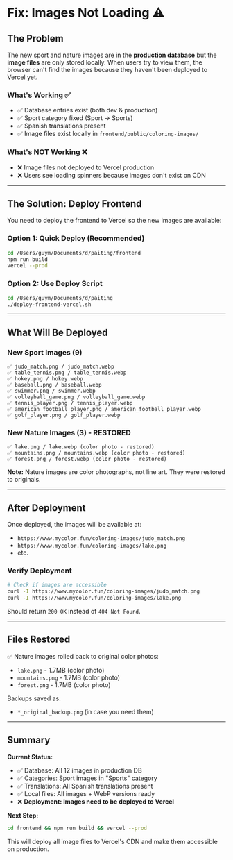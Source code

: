 # Fix: Images Not Loading ⚠️

## The Problem

The new sport and nature images are in the **production database** but the **image files** are only stored locally. When users try to view them, the browser can't find the images because they haven't been deployed to Vercel yet.

### What's Working ✅
- ✅ Database entries exist (both dev & production)
- ✅ Sport category fixed (Sport → Sports)
- ✅ Spanish translations present
- ✅ Image files exist locally in `frontend/public/coloring-images/`

### What's NOT Working ❌
- ❌ Image files not deployed to Vercel production
- ❌ Users see loading spinners because images don't exist on CDN

---

## The Solution: Deploy Frontend

You need to deploy the frontend to Vercel so the new images are available:

### Option 1: Quick Deploy (Recommended)
```bash
cd /Users/guym/Documents/d/paiting/frontend
npm run build
vercel --prod
```

### Option 2: Use Deploy Script
```bash
cd /Users/guym/Documents/d/paiting
./deploy-frontend-vercel.sh
```

---

## What Will Be Deployed

### New Sport Images (9)
```
✅ judo_match.png / judo_match.webp
✅ table_tennis.png / table_tennis.webp
✅ hokey.png / hokey.webp
✅ baseball.png / baseball.webp
✅ swimmer.png / swimmer.webp
✅ volleyball_game.png / volleyball_game.webp
✅ tennis_player.png / tennis_player.webp
✅ american_football_player.png / american_football_player.webp
✅ golf_player.png / golf_player.webp
```

### New Nature Images (3) - RESTORED
```
✅ lake.png / lake.webp (color photo - restored)
✅ mountains.png / mountains.webp (color photo - restored)
✅ forest.png / forest.webp (color photo - restored)
```

**Note:** Nature images are color photographs, not line art. They were restored to originals.

---

## After Deployment

Once deployed, the images will be available at:
- `https://www.mycolor.fun/coloring-images/judo_match.png`
- `https://www.mycolor.fun/coloring-images/lake.png`
- etc.

### Verify Deployment
```bash
# Check if images are accessible
curl -I https://www.mycolor.fun/coloring-images/judo_match.png
curl -I https://www.mycolor.fun/coloring-images/lake.png
```

Should return `200 OK` instead of `404 Not Found`.

---

## Files Restored

✅ Nature images rolled back to original color photos:
- `lake.png` - 1.7MB (color photo)
- `mountains.png` - 1.7MB (color photo)  
- `forest.png` - 1.7MB (color photo)

Backups saved as:
- `*_original_backup.png` (in case you need them)

---

## Summary

**Current Status:**
- ✅ Database: All 12 images in production DB
- ✅ Categories: Sport images in "Sports" category
- ✅ Translations: All Spanish translations present
- ✅ Local files: All images + WebP versions ready
- ❌ **Deployment: Images need to be deployed to Vercel**

**Next Step:**
```bash
cd frontend && npm run build && vercel --prod
```

This will deploy all image files to Vercel's CDN and make them accessible on production.


